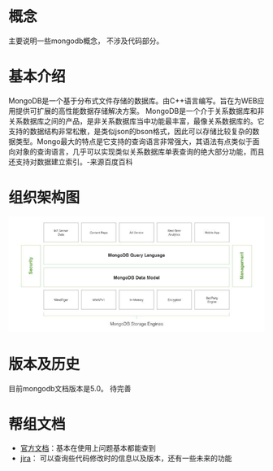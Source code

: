 # 概念
主要说明一些mongodb概念， 不涉及代码部分。

# 基本介绍
MongoDB是一个基于分布式文件存储的数据库。由C++语言编写。旨在为WEB应用提供可扩展的高性能数据存储解决方案。
MongoDB是一个介于关系数据库和非关系数据库之间的产品，是非关系数据库当中功能最丰富，最像关系数据库的。它支持的数据结构非常松散，是类似json的bson格式，因此可以存储比较复杂的数据类型。Mongo最大的特点是它支持的查询语言非常强大，其语法有点类似于面向对象的查询语言，几乎可以实现类似关系数据库单表查询的绝大部分功能，而且还支持对数据建立索引。-来源百度百科

# 组织架构图
![组织架构图](./images/组织架构图.jpeg)

# 版本及历史
目前mongodb文档版本是5.0。 待完善


# 帮组文档
- [官方文档](https://docs.mongodb.com/develop-applications/?_ga=2.26720376.439624809.1640228467-1833695404.1634181221)：基本在使用上问题基本都能查到
- [jira](https://jira.mongodb.org/)： 可以查询些代码修改时的信息以及版本，还有一些未来的功能

